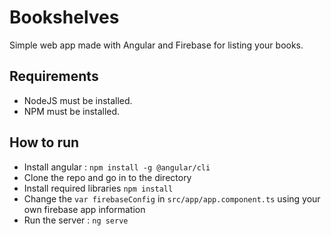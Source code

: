 # Bookshelves

Simple web app made with Angular and Firebase for listing your books.

## Requirements
- NodeJS must be installed. 
- NPM must be installed. 

## How to run
- Install angular : `npm install -g @angular/cli`
- Clone the repo and go in to the directory
- Install required libraries `npm install`
- Change the `var firebaseConfig` in `src/app/app.component.ts` using your own firebase app information
- Run the server : `ng serve`
